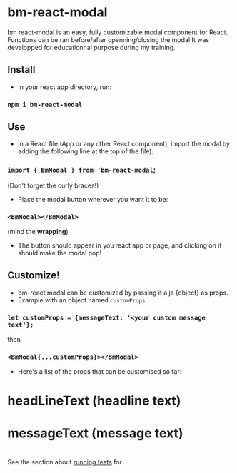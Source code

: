 # bm-react-modal

bm react-modal is an easy, fully customizable modal component for React.
Functions can be ran before/after openning/closing the modal
It was developped for educationnal purpose during my training.

## Install

- In your react app directory, run:

### `npm i bm-react-modal`

## Use

- in a React file (App or any other React component), import the modal by adding the following line at the top of the file):

### `import { BmModal } from 'bm-react-modal`;

(Don't forget the curly braces!)

- Place the modal button wherever you want it to be:

### `<BmModal></BmModal>`

(mind the **wrapping**)

- The button should appear in you react app or page, and clicking on it should make the modal pop!

## Customize!

- bm-react modal can be customized by passing it a js {object} as props.
- Example with an object named `customProps`:

### `let customProps = {messageText: '<your custom message text'};`

then

### `<BmModal{...customProps}></BmModal>`

- Here's a list of the props that can be customised so far:

# headLineText (headline text)

# messageText (message text)

#

See the section about [running tests](https://facebook.github.io/create-react-app/docs/running-tests) for
